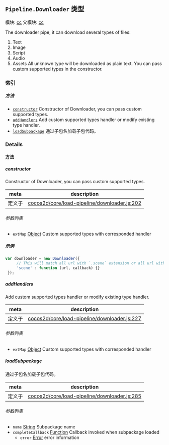 ## `Pipeline.Downloader` 类型



模块: [cc](../modules/cc.md)
父模块: [cc](../modules/cc.md)


The downloader pipe, it can download several types of files:
1. Text
2. Image
3. Script
4. Audio
5. Assets
All unknown type will be downloaded as plain text.
You can pass custom supported types in the constructor.


### 索引



##### 方法

  - [`constructor`](#constructor) Constructor of Downloader, you can pass custom supported types.
  - [`addHandlers`](#addhandlers) Add custom supported types handler or modify existing type handler.
  - [`loadSubpackage`](#loadsubpackage) 通过子包名加载子包代码。



### Details




<!-- Method Block -->
#### 方法


##### constructor

Constructor of Downloader, you can pass custom supported types.

| meta | description |
|------|-------------|
| 定义于 | [cocos2d/core/load-pipeline/downloader.js:202](https://github.com/cocos-creator/engine/blob/96bda88193f046d4669a2fb38a5ad968c5d6a9df/cocos2d/core/load-pipeline/downloader.js#L202) |

###### 参数列表
- `extMap` <a href="https://developer.mozilla.org/en/JavaScript/Reference/Global_Objects/Object" class="crosslink external" target="_blank">Object</a> Custom supported types with corresponded handler

##### 示例

```js
var downloader = new Downloader({
     // This will match all url with `.scene` extension or all url with `scene` type
     'scene' : function (url, callback) {}
 });
```

##### addHandlers

Add custom supported types handler or modify existing type handler.

| meta | description |
|------|-------------|
| 定义于 | [cocos2d/core/load-pipeline/downloader.js:227](https://github.com/cocos-creator/engine/blob/96bda88193f046d4669a2fb38a5ad968c5d6a9df/cocos2d/core/load-pipeline/downloader.js#L227) |

###### 参数列表
- `extMap` <a href="https://developer.mozilla.org/en/JavaScript/Reference/Global_Objects/Object" class="crosslink external" target="_blank">Object</a> Custom supported types with corresponded handler


##### loadSubpackage

通过子包名加载子包代码。

| meta | description |
|------|-------------|
| 定义于 | [cocos2d/core/load-pipeline/downloader.js:285](https://github.com/cocos-creator/engine/blob/96bda88193f046d4669a2fb38a5ad968c5d6a9df/cocos2d/core/load-pipeline/downloader.js#L285) |

###### 参数列表
- `name` <a href="https://developer.mozilla.org/en/JavaScript/Reference/Global_Objects/String" class="crosslink external" target="_blank">String</a> Subpackage name
- `completeCallback` <a href="https://developer.mozilla.org/en/JavaScript/Reference/Global_Objects/Function" class="crosslink external" target="_blank">Function</a> Callback invoked when subpackage loaded
	- `error` <a href="https://developer.mozilla.org/en/JavaScript/Reference/Global_Objects/Error" class="crosslink external" target="_blank">Error</a> error information




